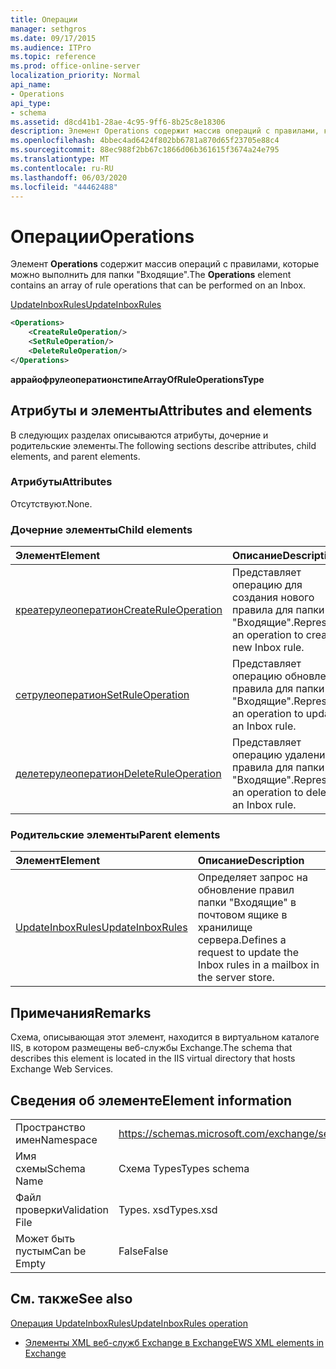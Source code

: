 ```yaml
---
title: Операции
manager: sethgros
ms.date: 09/17/2015
ms.audience: ITPro
ms.topic: reference
ms.prod: office-online-server
localization_priority: Normal
api_name:
- Operations
api_type:
- schema
ms.assetid: d8cd41b1-28ae-4c95-9ff6-8b25c8e18306
description: Элемент Operations содержит массив операций с правилами, которые можно выполнить для папки "Входящие".
ms.openlocfilehash: 4bbec4ad6424f802bb6781a870d65f23705e88c4
ms.sourcegitcommit: 88ec988f2bb67c1866d06b361615f3674a24e795
ms.translationtype: MT
ms.contentlocale: ru-RU
ms.lasthandoff: 06/03/2020
ms.locfileid: "44462488"
---
```

# <a name="operations"></a><span data-ttu-id="10a48-103">Операции</span><span class="sxs-lookup"><span data-stu-id="10a48-103">Operations</span></span>

<span data-ttu-id="10a48-104">Элемент **Operations** содержит массив операций с правилами, которые можно выполнить для папки "Входящие".</span><span class="sxs-lookup"><span data-stu-id="10a48-104">The **Operations** element contains an array of rule operations that can be performed on an Inbox.</span></span> 
  
[<span data-ttu-id="10a48-105">UpdateInboxRules</span><span class="sxs-lookup"><span data-stu-id="10a48-105">UpdateInboxRules</span></span>](updateinboxrules.md)
  
```XML
<Operations>
    <CreateRuleOperation/>
    <SetRuleOperation/>
    <DeleteRuleOperation/>
</Operations>
```

 <span data-ttu-id="10a48-106">**аррайофрулеоператионстипе**</span><span class="sxs-lookup"><span data-stu-id="10a48-106">**ArrayOfRuleOperationsType**</span></span>
## <a name="attributes-and-elements"></a><span data-ttu-id="10a48-107">Атрибуты и элементы</span><span class="sxs-lookup"><span data-stu-id="10a48-107">Attributes and elements</span></span>

<span data-ttu-id="10a48-108">В следующих разделах описываются атрибуты, дочерние и родительские элементы.</span><span class="sxs-lookup"><span data-stu-id="10a48-108">The following sections describe attributes, child elements, and parent elements.</span></span>
  
### <a name="attributes"></a><span data-ttu-id="10a48-109">Атрибуты</span><span class="sxs-lookup"><span data-stu-id="10a48-109">Attributes</span></span>

<span data-ttu-id="10a48-110">Отсутствуют.</span><span class="sxs-lookup"><span data-stu-id="10a48-110">None.</span></span>
  
### <a name="child-elements"></a><span data-ttu-id="10a48-111">Дочерние элементы</span><span class="sxs-lookup"><span data-stu-id="10a48-111">Child elements</span></span>

|<span data-ttu-id="10a48-112">**Элемент**</span><span class="sxs-lookup"><span data-stu-id="10a48-112">**Element**</span></span>|<span data-ttu-id="10a48-113">**Описание**</span><span class="sxs-lookup"><span data-stu-id="10a48-113">**Description**</span></span>|
|:-----|:-----|
|[<span data-ttu-id="10a48-114">креатерулеоператион</span><span class="sxs-lookup"><span data-stu-id="10a48-114">CreateRuleOperation</span></span>](createruleoperation.md) <br/> |<span data-ttu-id="10a48-115">Представляет операцию для создания нового правила для папки "Входящие".</span><span class="sxs-lookup"><span data-stu-id="10a48-115">Represents an operation to create a new Inbox rule.</span></span>  <br/> |
|[<span data-ttu-id="10a48-116">сетрулеоператион</span><span class="sxs-lookup"><span data-stu-id="10a48-116">SetRuleOperation</span></span>](setruleoperation.md) <br/> |<span data-ttu-id="10a48-117">Представляет операцию обновления правила для папки "Входящие".</span><span class="sxs-lookup"><span data-stu-id="10a48-117">Represents an operation to update an Inbox rule.</span></span>  <br/> |
|[<span data-ttu-id="10a48-118">делетерулеоператион</span><span class="sxs-lookup"><span data-stu-id="10a48-118">DeleteRuleOperation</span></span>](deleteruleoperation.md) <br/> |<span data-ttu-id="10a48-119">Представляет операцию удаления правила для папки "Входящие".</span><span class="sxs-lookup"><span data-stu-id="10a48-119">Represents an operation to delete an Inbox rule.</span></span>  <br/> |
   
### <a name="parent-elements"></a><span data-ttu-id="10a48-120">Родительские элементы</span><span class="sxs-lookup"><span data-stu-id="10a48-120">Parent elements</span></span>

|<span data-ttu-id="10a48-121">**Элемент**</span><span class="sxs-lookup"><span data-stu-id="10a48-121">**Element**</span></span>|<span data-ttu-id="10a48-122">**Описание**</span><span class="sxs-lookup"><span data-stu-id="10a48-122">**Description**</span></span>|
|:-----|:-----|
|[<span data-ttu-id="10a48-123">UpdateInboxRules</span><span class="sxs-lookup"><span data-stu-id="10a48-123">UpdateInboxRules</span></span>](updateinboxrules.md) <br/> |<span data-ttu-id="10a48-124">Определяет запрос на обновление правил папки "Входящие" в почтовом ящике в хранилище сервера.</span><span class="sxs-lookup"><span data-stu-id="10a48-124">Defines a request to update the Inbox rules in a mailbox in the server store.</span></span>  <br/> |
   
## <a name="remarks"></a><span data-ttu-id="10a48-125">Примечания</span><span class="sxs-lookup"><span data-stu-id="10a48-125">Remarks</span></span>

<span data-ttu-id="10a48-126">Схема, описывающая этот элемент, находится в виртуальном каталоге IIS, в котором размещены веб-службы Exchange.</span><span class="sxs-lookup"><span data-stu-id="10a48-126">The schema that describes this element is located in the IIS virtual directory that hosts Exchange Web Services.</span></span>
  
## <a name="element-information"></a><span data-ttu-id="10a48-127">Сведения об элементе</span><span class="sxs-lookup"><span data-stu-id="10a48-127">Element information</span></span>

|||
|:-----|:-----|
|<span data-ttu-id="10a48-128">Пространство имен</span><span class="sxs-lookup"><span data-stu-id="10a48-128">Namespace</span></span>  <br/> |https://schemas.microsoft.com/exchange/services/2006/types  <br/> |
|<span data-ttu-id="10a48-129">Имя схемы</span><span class="sxs-lookup"><span data-stu-id="10a48-129">Schema Name</span></span>  <br/> |<span data-ttu-id="10a48-130">Схема Types</span><span class="sxs-lookup"><span data-stu-id="10a48-130">Types schema</span></span>  <br/> |
|<span data-ttu-id="10a48-131">Файл проверки</span><span class="sxs-lookup"><span data-stu-id="10a48-131">Validation File</span></span>  <br/> |<span data-ttu-id="10a48-132">Types. xsd</span><span class="sxs-lookup"><span data-stu-id="10a48-132">Types.xsd</span></span>  <br/> |
|<span data-ttu-id="10a48-133">Может быть пустым</span><span class="sxs-lookup"><span data-stu-id="10a48-133">Can be Empty</span></span>  <br/> |<span data-ttu-id="10a48-134">False</span><span class="sxs-lookup"><span data-stu-id="10a48-134">False</span></span>  <br/> |
   
## <a name="see-also"></a><span data-ttu-id="10a48-135">См. также</span><span class="sxs-lookup"><span data-stu-id="10a48-135">See also</span></span>



[<span data-ttu-id="10a48-136">Операция UpdateInboxRules</span><span class="sxs-lookup"><span data-stu-id="10a48-136">UpdateInboxRules operation</span></span>](updateinboxrules-operation.md)


- [<span data-ttu-id="10a48-137">Элементы XML веб-служб Exchange в Exchange</span><span class="sxs-lookup"><span data-stu-id="10a48-137">EWS XML elements in Exchange</span></span>](ews-xml-elements-in-exchange.md)

